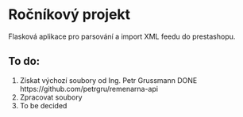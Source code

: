 <h1>Ročníkový projekt</h1>
<p>Flasková aplikace pro parsování a import XML feedu do prestashopu.</p>
<h2>To do:</h2>
<ol>
  <li>Získat výchozí soubory od Ing. Petr Grussmann DONE https://github.com/petrgru/remenarna-api</li>
  <li>Zpracovat soubory</li>
  <li>To be decided</li>
</ol>
